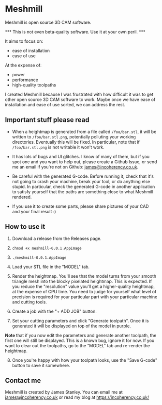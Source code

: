 # Meshmill

Meshmill is open source 3D CAM software.

*** This is not even beta-quality software. Use it at your own peril. ***

It aims to focus on:

 * ease of installation
 * ease of use

At the expense of:

 * power
 * performance
 * high-quality toolpaths

I created Meshmill because I was frustrated with how difficult it was to get other open source
3D CAM software to work. Maybe once we have ease of installation and ease of use sorted, we can
address the rest.

## Important stuff please read

* When a heightmap is generated from a file called `/foo/bar.stl`, it will be written to `/foo/bar.stl.png`, potentially
polluting your working directories. Eventually this will be fixed. In particular, note that if `/foo/bar.stl.png` is not
writable it won't work.

* It has lots of bugs and UI glitches. I know of many of them, but if you spot one and you want to help out, please
create a Github Issue, or send me an email if you're not on Github: james@incoherency.co.uk.

* Be careful with the generated G-code. Before running it, check that it's not going to crash your machine, break your tool, or
do anything else stupid. In particular, check the generated G-code in another application to satisfy yourself that the
paths are something close to what Meshmill rendered.

* If you use it to create some parts, please share pictures of your CAD and your final result :)

## How to use it

1. Download a release from the Releases page.

2. `chmod +x meshmill-0.0.1.AppImage`

3. `./meshmill-0.0.1.AppImage`

4. Load your STL file in the "MODEL" tab.

5. Render the heightmap. You'll see that the model turns from your smooth triangle mesh into the blocky pixelated heightmap.
This is expected. If you reduce the "resolution" value you'll get a higher-quality heightmap, at the expense of CPU time.
You need to judge for yourself what level of precision is required for your particular part with your particular machine
and cutting tools.

6. Create a job with the "+ ADD JOB" button.

7. Set your cutting parameters and click "Generate toolpath". Once it is generated it will be displayed on
top of the model in purple.

**Note** that if you now edit the parameters and generate another toolpath, the
first one will still be displayed. This is a known bug, ignore it for now. If you want to clear out the
toolpaths, go to the "MODEL" tab and re-render the heightmap.

8. Once you're happy with how your toolpath looks, use the "Save G-code" button to save it somewhere.

## Contact me

Meshmill is created by James Stanley. You can email me at james@incoherency.co.uk or read my blog at
https://incoherency.co.uk/
